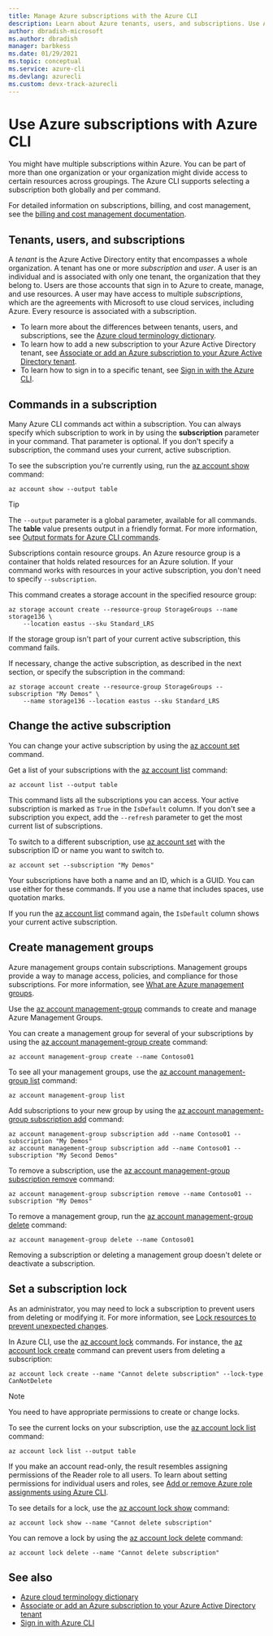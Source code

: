 ```yaml
---
title: Manage Azure subscriptions with the Azure CLI
description: Learn about Azure tenants, users, and subscriptions. Use Azure CLI to manage your subscriptions, create management groups, and lock subscriptions.
author: dbradish-microsoft
ms.author: dbradish
manager: barbkess
ms.date: 01/29/2021
ms.topic: conceptual
ms.service: azure-cli
ms.devlang: azurecli
ms.custom: devx-track-azurecli
---
```


# Use Azure subscriptions with Azure CLI

You might have multiple subscriptions within Azure. You can be part of more than one organization or your organization might divide access to certain resources across groupings. The Azure CLI supports selecting a subscription both globally and per command.

For detailed information on subscriptions, billing, and cost management, see the [billing and cost management documentation](/azure/billing/).

## Tenants, users, and subscriptions

A _tenant_ is the Azure Active Directory entity that encompasses a whole organization. A tenant has one or more _subscription_ and _user_. A user is an individual and is associated with only one tenant, the organization that they belong to. Users are those accounts that sign in to Azure to create, manage, and use resources. A user may have access to multiple _subscriptions_, which are the agreements with Microsoft to use cloud services, including Azure. Every resource is associated with a subscription.

* To learn more about the differences between tenants, users, and subscriptions, see the [Azure cloud terminology dictionary](/azure/azure-glossary-cloud-terminology).
* To learn how to add a new subscription to your Azure Active Directory tenant, see [Associate or add an Azure subscription to your Azure Active Directory tenant](/azure/active-directory/active-directory-how-subscriptions-associated-directory).
* To learn how to sign in to a specific tenant, see [Sign in with the Azure CLI](./authenticate-azure-cli.md).

## Commands in a subscription

Many Azure CLI commands act within a subscription. You can always specify which subscription to work in by using the **subscription** parameter in your command. That parameter is optional. If you don't specify a subscription, the command uses your current, active subscription.

To see the subscription you're currently using, run the [az account show](/cli/azure/account#az_account_show) command:

```azurecli
az account show --output table
```

> [!TIP]
> The `--output` parameter is a global parameter, available for all commands. The **table** value presents output in a friendly format. For more information, see [Output formats for Azure CLI commands](/cli/azure/format-output-azure-cli).

Subscriptions contain resource groups. An Azure resource group is a container that holds related resources for an Azure solution. If your command works with resources in your active subscription, you don't need to specify `--subscription`.

This command creates a storage account in the specified resource group:

```azurecli
az storage account create --resource-group StorageGroups --name storage136 \
    --location eastus --sku Standard_LRS
```

If the storage group isn't part of your current active subscription, this command fails.

If necessary, change the active subscription, as described in the next section, or specify the subscription in the command:

```azurecli
az storage account create --resource-group StorageGroups --subscription "My Demos" \
    --name storage136 --location eastus --sku Standard_LRS
```

## Change the active subscription

You can change your active subscription by using the [az account set](/cli/azure/account#az_account_set) command.

Get a list of your subscriptions with the [az account list](/cli/azure/account#az_account_list) command:

```azurecli
az account list --output table
```

This command lists all the subscriptions you can access. Your active subscription is marked as `True` in the `IsDefault` column. If you don't see a subscription you expect, add the `--refresh` parameter to get the most current list of subscriptions.

To switch to a different subscription, use [az account set](/cli/azure/account#az_account_set) with the subscription ID or name you want to switch to.

```azurecli
az account set --subscription "My Demos"
```

Your subscriptions have both a name and an ID, which is a GUID. You can use either for these commands. If you use a name that includes spaces, use quotation marks.

If you run the [az account list](/cli/azure/account#az_account_list) command again, the `IsDefault` column shows your current active subscription.

## Create management groups

Azure management groups contain subscriptions. Management groups provide a way to manage access, policies, and compliance for those subscriptions. For more information, see [What are Azure management groups](/azure/governance/management-groups/overview).

Use the [az account management-group](/cli/azure/account/management-group) commands to create and manage Azure Management Groups.

You can create a management group for several of your subscriptions by using the [az account management-group create](/cli/azure/account/management-group#az_account_management_group_create) command:

```azurecli
az account management-group create --name Contoso01
```

To see all your management groups, use the [az account management-group list](/cli/azure/account/management-group#az_account_management_group_list) command:

```azurecli
az account management-group list
```

Add subscriptions to your new group by using the [az account management-group subscription add](/cli/azure/account/management-group/subscription#az_account_management_group_subscription_add) command:

```azurecli
az account management-group subscription add --name Contoso01 --subscription "My Demos"
az account management-group subscription add --name Contoso01 --subscription "My Second Demos"
```

To remove a subscription, use the [az account management-group subscription remove](/cli/azure/account/management-group/subscription#az_account_management_group_subscription_remove) command:

```azurecli
az account management-group subscription remove --name Contoso01 --subscription "My Demos"
```

To remove a management group, run the [az account management-group delete](/cli/azure/account/management-group#az_account_management_group_delete) command:

```azurecli
az account management-group delete --name Contoso01
```

Removing a subscription or deleting a management group doesn't delete or deactivate a subscription.

## Set a subscription lock

As an administrator, you may need to lock a subscription to prevent users from deleting or modifying it. For more information, see [Lock resources to prevent unexpected changes](/azure/azure-resource-manager/management/lock-resources).

In Azure CLI, use the [az account lock](/cli/azure/account/lock) commands. For instance, the [az account lock create](/cli/azure/account/lock#az_account_lock_create) command can prevent users from deleting a subscription:

```azurecli
az account lock create --name "Cannot delete subscription" --lock-type CanNotDelete
```

> [!NOTE]
> You need to have appropriate permissions to create or change locks.

To see the current locks on your subscription, use the [az account lock list](/cli/azure/account/lock#az_account_lock_list) command:

```azurecli
az account lock list --output table
```

If you make an account read-only, the result resembles assigning permissions of the Reader role to all users. To learn about setting permissions for individual users and roles, see [Add or remove Azure role assignments using Azure CLI](/azure/role-based-access-control/role-assignments-cli).

To see details for a lock, use the [az account lock show](/cli/azure/account/lock#az_account_lock_show) command:

```azurecli
az account lock show --name "Cannot delete subscription"
```

You can remove a lock by using the [az account lock delete](/cli/azure/account/lock#az_account_lock_delete) command:

```azurecli
az account lock delete --name "Cannot delete subscription"
```

## See also

* [Azure cloud terminology dictionary](/azure/azure-glossary-cloud-terminology)
* [Associate or add an Azure subscription to your Azure Active Directory tenant](/azure/active-directory/active-directory-how-subscriptions-associated-directory)
* [Sign in with Azure CLI](./authenticate-azure-cli.md)
